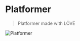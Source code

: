 # Platformer

> Platformer made with LÖVE

![Platformer](https://user-images.githubusercontent.com/47641641/185521323-680d4ca4-449c-47a9-acfa-6586f7762fae.png)
